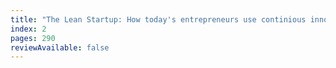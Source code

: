 ```yaml
---
title: "The Lean Startup: How today's entrepreneurs use continious innovation to create radically successful businesses by Eric Ries"
index: 2
pages: 290
reviewAvailable: false
---
```


